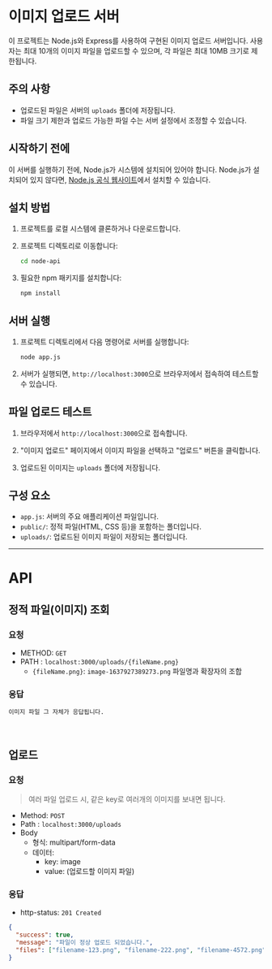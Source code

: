 # 이미지 업로드 서버

이 프로젝트는 Node.js와 Express를 사용하여 구현된 이미지 업로드 서버입니다. 사용자는 최대 10개의 이미지 파일을 업로드할 수 있으며, 각 파일은 최대 10MB 크기로 제한됩니다.

## 주의 사항

- 업로드된 파일은 서버의 `uploads` 폴더에 저장됩니다.
- 파일 크기 제한과 업로드 가능한 파일 수는 서버 설정에서 조정할 수 있습니다.

## 시작하기 전에

이 서버를 실행하기 전에, Node.js가 시스템에 설치되어 있어야 합니다. Node.js가 설치되어 있지 않다면, [Node.js 공식 웹사이트](https://nodejs.org/)에서 설치할 수 있습니다.

## 설치 방법

1. 프로젝트를 로컬 시스템에 클론하거나 다운로드합니다.

2. 프로젝트 디렉토리로 이동합니다:

   ```bash
   cd node-api
   ```

3. 필요한 npm 패키지를 설치합니다:
   ```bash
   npm install
   ```

## 서버 실행

1. 프로젝트 디렉토리에서 다음 명령어로 서버를 실행합니다:

   ```bash
   node app.js
   ```

2. 서버가 실행되면, `http://localhost:3000`으로 브라우저에서 접속하여 테스트할 수 있습니다.

## 파일 업로드 테스트

1. 브라우저에서 `http://localhost:3000`으로 접속합니다.

2. "이미지 업로드" 페이지에서 이미지 파일을 선택하고 "업로드" 버튼을 클릭합니다.

3. 업로드된 이미지는 `uploads` 폴더에 저장됩니다.

## 구성 요소

- `app.js`: 서버의 주요 애플리케이션 파일입니다.
- `public/`: 정적 파일(HTML, CSS 등)을 포함하는 폴더입니다.
- `uploads/`: 업로드된 이미지 파일이 저장되는 폴더입니다.

---

# API

## 정적 파일(이미지) 조회

### 요청

- METHOD: `GET`
- PATH : `localhost:3000/uploads/{fileName.png}`
  - `{fileName.png}`: `image-1637927389273.png` 파일명과 확장자의 조합

### 응답

```txt
이미지 파일 그 자체가 응답됩니다.
```

<br>

## 업로드

### 요청

> 여러 파일 업로드 시, 같은 key로 여러개의 이미지를 보내면 됩니다.

- Method: `POST`
- Path : `localhost:3000/uploads`
- Body
  - 형식: multipart/form-data
  - 데이터:
    - key: image
    - value: (업로드할 이미지 파일)

### 응답

- http-status: `201 Created`

```json
{
  "success": true,
  "message": "파일이 정상 업로드 되었습니다.",
  "files": ["filename-123.png", "filename-222.png", "filename-4572.png"]
}
```
